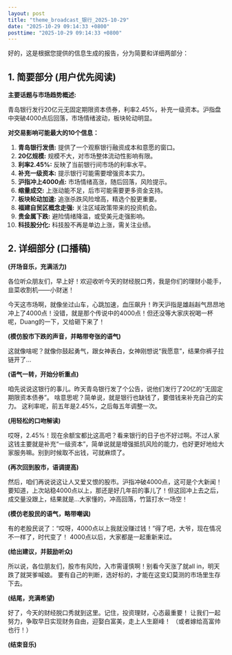 ```yaml
---
layout: post
title: "theme_broadcast_银行_2025-10-29"
date: "2025-10-29 09:14:33 +0800"
posttime: "2025-10-29 09:14:33 +0800"
---
```


好的，这是根据您提供的信息生成的报告，分为简要和详细两部分：

## 1. 简要部分 (用户优先阅读)

**主要话题与市场趋势概述:**

青岛银行发行20亿元无固定期限资本债券，利率2.45%，补充一级资本。沪指盘中突破4000点后回落，市场情绪波动，板块轮动明显。

**对交易影响可能最大的10个信息：**

1.  **青岛银行发债:** 提供了一个观察银行融资成本和意愿的窗口。
2.  **20亿规模:** 规模不大，对市场整体流动性影响有限。
3.  **利率2.45%:** 反映了当前银行间市场的利率水平。
4.  **补充一级资本:** 提示银行可能需要增强资本实力。
5.  **沪指冲上4000点:** 市场情绪高涨，随后回落，风险提示。
6.  **缩量成交:** 上涨动能不足，后市可能需要更多资金支持。
7.  **板块轮动加速:** 追涨杀跌风险增高，精选个股更重要。
8.  **福建自贸区概念走强:** 关注区域政策带来的投资机会。
9.  **贵金属下跌:** 避险情绪降温，或受美元走强影响。
10. **科技股分化:** 科技股不再是单边上涨，需关注业绩。

## 2. 详细部分 (口播稿)

**(开场音乐，充满活力)**

各位听众朋友们，早上好！欢迎收听今天的财经脱口秀，我是你们的理财小能手，韭菜收割机——小财迷！

今天这市场啊，就像坐过山车，心跳加速，血压飙升！昨天沪指是雄赳赳气昂昂地冲上了4000点！没错，就是那个传说中的4000点！但还没等大家庆祝喝一杯呢，Duang的一下，又给砸下来了！

**(模仿股市下跌的声音，并略带夸张的语气)**

这就像啥呢？就像你鼓起勇气，跟女神表白，女神刚想说“我愿意”，结果你裤子拉链开了…

**(语气一转，开始分析重点)**

咱先说说这银行的事儿。昨天青岛银行发了个公告，说他们发行了20亿的“无固定期限资本债券”。 啥意思呢？简单说，就是银行也缺钱了，要借钱来补充自己的实力。 这利率呢，前五年是2.45%，之后每五年调整一次。

**(用轻松的口吻解读)**

哎呀，2.45%！现在余额宝都比这高吧？看来银行的日子也不好过啊。不过人家这钱主要就是补充“一级资本”，简单说就是增强抵抗风险的能力，也好更好地给大家服务嘛。别到时候取不出钱，可就麻烦了。

**(再次回到股市，语调提高)**

然后，咱们再说说这让人又爱又恨的股市。沪指冲破4000点，这可是个大新闻！要知道，上次站稳4000点以上，那还是好几年前的事儿了！但这回冲上去之后，成交量没跟上，结果就是…大家懂的，冲高回落，竹篮打水一场空！

**(模仿老股民的语气，略带嘲讽)**

有的老股民说了：“哎呀，4000点以上我就没赚过钱！”得了吧，大爷，现在情况不一样了，时代变了！ 4000点以后，大家都是一起重新来过。

**(给出建议，并鼓励听众)**

所以说，各位朋友们，股市有风险，入市需谨慎啊！别看今天涨了就all in，明天跌了就哭爹喊娘。 要有自己的判断，选好标的，才能在这变幻莫测的市场里生存下去。

**(结尾，充满希望)**

好了，今天的财经脱口秀就到这里。记住，投资理财，心态最重要！ 让我们一起努力，争取早日实现财务自由，迎娶白富美，走上人生巅峰！ （或者嫁给高富帅也行！）

**(结束音乐)**